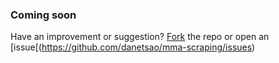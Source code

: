 ### Coming soon

Have an improvement or suggestion? [Fork](https://github.com/danetsao/mma-scraping/fork) the repo or open an [issue[(https://github.com/danetsao/mma-scraping/issues)